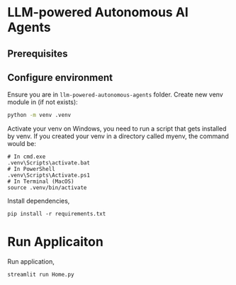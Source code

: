 # LLM-powered Autonomous AI Agents


## Prerequisites


## Configure environment
Ensure you are in `llm-powered-autonomous-agents` folder. Create new venv module in  (if not exists):
```cmd
python -m venv .venv
```

Activate your venv on Windows, you need to run a script that gets installed by venv. If you created your venv in a directory called myenv, the command would be:
```
# In cmd.exe
.venv\Scripts\activate.bat
# In PowerShell
.venv\Scripts\Activate.ps1
# In Terminal (MacOS)
source .venv/bin/activate
```
Install dependencies,
```
pip install -r requirements.txt
```

# Run Applicaiton

Run application,
```
streamlit run Home.py
```

